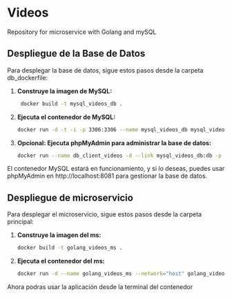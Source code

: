 # Videos
Repository for microservice with Golang and mySQL

## Despliegue de la Base de Datos
Para desplegar la base de datos, sigue estos pasos desde la carpeta db_dockerfile:

1. **Construye la imagen de MySQL:**

   ```bash
    docker build -t mysql_videos_db .
   
2. **Ejecuta el contenedor de MySQL:**

     ```bash
    docker run -d -t -i -p 3306:3306 --name mysql_videos_db mysql_videos_db
     
3. **Opcional: Ejecuta phpMyAdmin para administrar la base de datos:**

    ```bash
    docker run --name db_client_videos -d --link mysql_videos_db:db -p 8081:80 phpmyadmin
    
El contenedor MySQL estará en funcionamiento, y si lo deseas, puedes usar phpMyAdmin en http://localhost:8081 para gestionar la base de datos.

## Despliegue de microservicio
Para desplegar el microservicio, sigue estos pasos desde la carpeta principal:

1. **Construye la imagen del ms:**

   ```bash
   docker build -t golang_videos_ms .

2. **Ejecuta el contenedor del ms:**

   ```bash
   docker run -d --name golang_videos_ms --network="host" golang_videos_ms


Ahora podras usar la aplicación desde la terminal del contenedor
